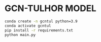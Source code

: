 # GCN-TULHOR MODEL

```bash
conda create -n gcntul python=3.9
conda activate gcntul
pip install -r requirements.txt
python main.py
```